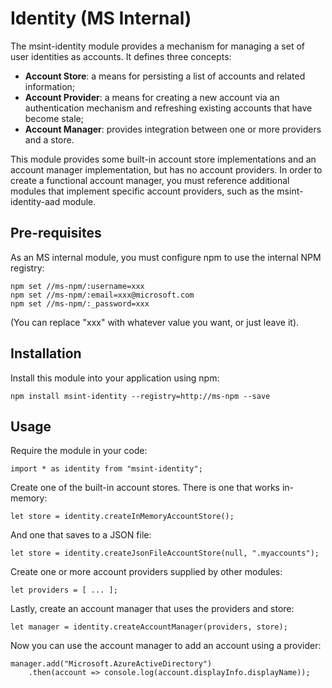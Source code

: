 # Identity (MS Internal)

The msint-identity module provides a mechanism for managing a set of user identities as accounts. It defines three concepts:

* **Account Store**: a means for persisting a list of accounts and related information;
* **Account Provider**: a means for creating a new account via an authentication mechanism and refreshing existing accounts that have become stale;
* **Account Manager**: provides integration between one or more providers and a store.

This module provides some built-in account store implementations and an account manager implementation, but has no account providers.
In order to create a functional account manager, you must reference additional modules that implement specific account providers, such as the msint-identity-aad module.

## Pre-requisites

As an MS internal module, you must configure npm to use the internal NPM registry:

```
npm set //ms-npm/:username=xxx
npm set //ms-npm/:email=xxx@microsoft.com
npm set //ms-npm/:_password=xxx
```

(You can replace "xxx" with whatever value you want, or just leave it).

## Installation

Install this module into your application using npm:

```
npm install msint-identity --registry=http://ms-npm --save
```

## Usage

Require the module in your code:

```
import * as identity from "msint-identity";
```

Create one of the built-in account stores. There is one that works in-memory:

```
let store = identity.createInMemoryAccountStore();
```

And one that saves to a JSON file:

```
let store = identity.createJsonFileAccountStore(null, ".myaccounts");
```

Create one or more account providers supplied by other modules:

```
let providers = [ ... ];
```

Lastly, create an account manager that uses the providers and store:

```
let manager = identity.createAccountManager(providers, store);
```

Now you can use the account manager to add an account using a provider:

```
manager.add("Microsoft.AzureActiveDirectory")
    .then(account => console.log(account.displayInfo.displayName));
```
